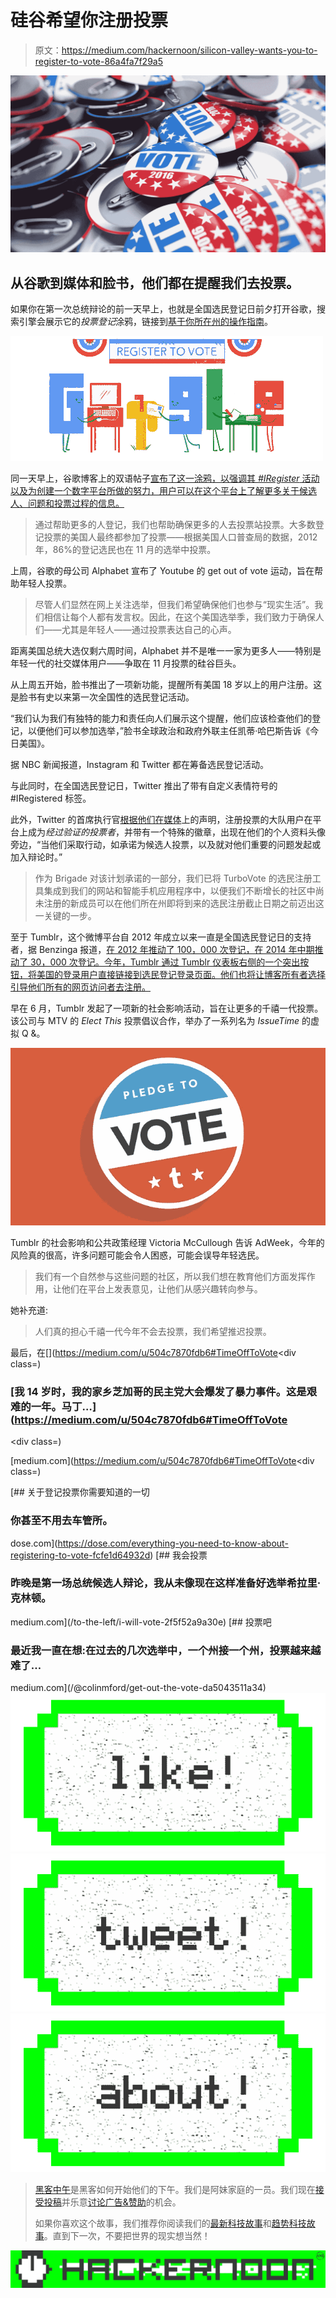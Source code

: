 # 硅谷希望你注册投票

> 原文：<https://medium.com/hackernoon/silicon-valley-wants-you-to-register-to-vote-86a4fa7f29a5>

![](img/f2aacf37d0aee114ac56b68dc5529ba0.png)

## 从谷歌到媒体和脸书，他们都在提醒我们去投票。

如果你在第一次总统辩论的前一天早上，也就是全国选民登记日前夕打开谷歌，搜索引擎会展示它的*投票登记*涂鸦，链接到[基于你所在州的操作指南](https://www.google.com/webhp?hl=en&ictx=2&sa=X&ved=0ahUKEwi2zNXViK3PAhXQpYMKHZOjCJwQPQgD#q=How+to+register+to+vote&oi=ddle&hl=en&eob=va/1/2/m.059rby)。

![](img/dc8a5b4f59c4ff4bf35ee5f47573f6ed.png)

同一天早上，谷歌博客上的双语帖子[宣布了这一涂鸦，以强调其 *#IRegister* 活动以及为创建一个数字平台所做的努力，用户可以在这个平台上了解更多关于候选人、问题和投票过程的信息。](https://googleblog.blogspot.com/2016/09/iregistered-to-vote-have-you.html)

> 通过帮助更多的人登记，我们也帮助确保更多的人去投票站投票。大多数登记投票的美国人最终都参加了投票——根据美国人口普查局的数据，2012 年，86%的登记选民也在 11 月的选举中投票。

上周，谷歌的母公司 Alphabet 宣布了 Youtube 的 get out of vote 运动，旨在帮助年轻人投票。

> 尽管人们显然在网上关注选举，但我们希望确保他们也参与“现实生活”。我们相信让每个人都有发言权。因此，在这个美国选举季，我们致力于确保人们——尤其是年轻人——通过投票表达自己的心声。

距离美国总统大选仅剩六周时间，Alphabet 并不是唯一一家为更多人——特别是年轻一代的社交媒体用户——争取在 11 月投票的硅谷巨头。

从上周五开始，脸书推出了一项新功能，提醒所有美国 18 岁以上的用户注册。这是脸书有史以来第一次全国性的选民登记活动。

“我们认为我们有独特的能力和责任向人们展示这个提醒，他们应该检查他们的登记，以便他们可以参加选举，”脸书全球政治和政府外联主任凯蒂·哈巴斯告诉《今日美国》。

据 NBC 新闻报道，Instagram 和 Twitter 都在筹备选民登记活动。

与此同时，在全国选民登记日，Twitter 推出了带有自定义表情符号的#IRegistered 标签。

此外，Twitter 的首席执行官[根据他们在媒体](https://medium.com/u/ab69c5472679#.i3c5017u5)上的声明，注册投票的大队用户在平台上成为*经过验证的投票者*，并带有一个特殊的徽章，出现在他们的个人资料头像旁边，“当他们采取行动，如承诺为候选人投票，以及就对他们重要的问题发起或加入辩论时。”

> 作为 Brigade 对该计划承诺的一部分，我们已将 TurboVote 的选民注册工具集成到我们的网站和智能手机应用程序中，以便我们不断增长的社区中尚未注册的新成员可以在他们所在州即将到来的选民注册截止日期之前迈出这一关键的一步。

至于 Tumblr，这个微博平台自 2012 年成立以来一直是全国选民登记日的支持者，据 Benzinga 报道，[在 2012 年推动了 100，000 次登记，在 2014 年中期推动了 30，000 次登记。今年，Tumblr 通过 Tumblr 仪表板右侧的一个突出按钮，将美国的登录用户直接链接到选民登记登录页面。他们也将让博客所有者选择引导他们所有的网页访问者去注册。](http://www.benzinga.com/pressreleases/16/09/p8498819/september-27-is-national-voter-registration-day-2016)

早在 6 月，Tumblr 发起了一项新的社会影响活动，旨在让更多的千禧一代投票。该公司与 MTV 的 *Elect This* 投票倡议合作，举办了一系列名为 *IssueTime* 的虚拟 Q &。

![](img/a5be7e281237e4fda2dc7d37f9ae95a7.png)

Tumblr 的社会影响和公共政策经理 Victoria McCullough 告诉 AdWeek，今年的风险真的很高，许多问题可能会令人困惑，可能会误导年轻选民。

> 我们有一个自然参与这些问题的社区，所以我们想在教育他们方面发挥作用，让他们在平台上发表意见，让他们从感兴趣转向参与。

她补充道:

> 人们真的担心千禧一代今年不会去投票，我们希望推迟投票。

最后，在[](https://medium.com/u/504c7870fdb6#TimeOffToVote</h2><div class=)

### [我 14 岁时，我的家乡芝加哥的民主党大会爆发了暴力事件。这是艰难的一年。马丁…](https://medium.com/u/504c7870fdb6#TimeOffToVote</h2><div class=)

[medium.com](https://medium.com/u/504c7870fdb6#TimeOffToVote</h2><div class=)

[](https://dose.com/everything-you-need-to-know-about-registering-to-vote-fcfe1d64932d) [## 关于登记投票你需要知道的一切

### 你甚至不用去车管所。

dose.com](https://dose.com/everything-you-need-to-know-about-registering-to-vote-fcfe1d64932d) [](/to-the-left/i-will-vote-2f5f52a9a30e) [## 我会投票

### 昨晚是第一场总统候选人辩论，我从未像现在这样准备好选举希拉里·克林顿。

medium.com](/to-the-left/i-will-vote-2f5f52a9a30e)  [## 投票吧

### 最近我一直在想:在过去的几次选举中，一个州接一个州，投票越来越难了…

medium.com](/@colinmford/get-out-the-vote-da5043511a34) [![](img/50ef4044ecd4e250b5d50f368b775d38.png)](http://bit.ly/HackernoonFB)[![](img/979d9a46439d5aebbdcdca574e21dc81.png)](https://goo.gl/k7XYbx)[![](img/2930ba6bd2c12218fdbbf7e02c8746ff.png)](https://goo.gl/4ofytp)

> [黑客中午](http://bit.ly/Hackernoon)是黑客如何开始他们的下午。我们是阿妹家庭的一员。我们现在[接受投稿](http://bit.ly/hackernoonsubmission)并乐意[讨论广告&赞助](mailto:partners@amipublications.com)的机会。
> 
> 如果你喜欢这个故事，我们推荐你阅读我们的[最新科技故事](http://bit.ly/hackernoonlatestt)和[趋势科技故事](https://hackernoon.com/trending)。直到下一次，不要把世界的现实想当然！

[![](img/be0ca55ba73a573dce11effb2ee80d56.png)](https://goo.gl/Ahtev1)
